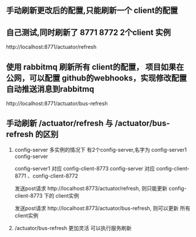 

## 手动刷新更改后的配置,只能刷新一个 client的配置
## 自己测试,同时刷新了 8771 8772 2个client 实例
http://localhost:8771/actuator/refresh

## 使用 rabbitmq 刷新所有 client的配置， 项目如果在公网，可以配置 github的webhooks，实现修改配置自动推送消息到rabbitmq
http://localhost:8771/actuator/bus-refresh



## 手动刷新 /actuator/refresh  与 /actuator/bus-refresh 的区别

1. config-server 多实例的情况下
   有2个config-server,名字为 config-server1  config-server
   
   config-server1 对应 config-client-8773
   config-server 对应 config-client-8771 、config-client-8772
   
   发送post请求 http://localhost:8773/actuator/refresh, 则只能更新 config-client-8773 下的 client实例
   
   发送post请求 http://localhost:8773/actuator/bus-refresh, 则可以更新 所有 client实例
   
2. /actuator/bus-refresh 更加灵活   可以执行服务刷新  